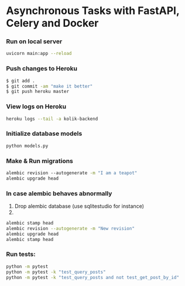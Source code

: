 # Asynchronous Tasks with FastAPI, Celery and Docker

### Run on local server

```sh
uvicorn main:app --reload
```

### Push changes to Heroku

```sh
$ git add .
$ git commit -am "make it better"
$ git push heroku master
```

### View logs on Heroku

```sh
heroku logs --tail -a kolik-backend
```

### Initialize database models

```sh
python models.py
```

### Make & Run migrations

```sh
alembic revision --autogenerate -m "I am a teapot"
alembic upgrade head
```

### In case alembic behaves abnormally

1. Drop alembic database (use sqlitestudio for instance)
2.

```sh
alembic stamp head
alembic revision --autogenerate -m "New revision"
alembic upgrade head
alembic stamp head
```

### Run tests:

```sh
python -m pytest
python -m pytest -k "test_query_posts"
python -m pytest -k "test_query_posts and not test_get_post_by_id"
```
